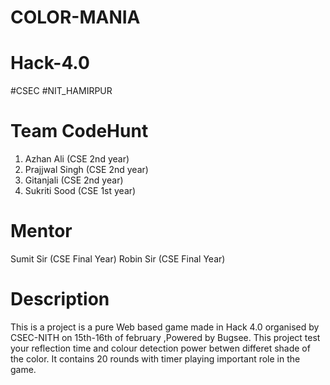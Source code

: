 # COLOR-MANIA
# Hack-4.0
#CSEC #NIT_HAMIRPUR

# Team CodeHunt
1. Azhan Ali (CSE 2nd year)
2. Prajjwal Singh (CSE 2nd year)
3. Gitanjali (CSE 2nd year)
4. Sukriti Sood (CSE 1st year)

# Mentor
Sumit Sir (CSE Final Year)
Robin Sir (CSE Final Year)

# Description

This is a project is a pure Web based game made in Hack 4.0 organised by CSEC-NITH on 15th-16th of february ,Powered by Bugsee.
This project test your reflection time and colour detection power betwen differet shade of the color. It contains 20 rounds with timer playing important role in the game.
